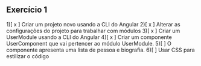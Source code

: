 
## Exercício 1

1)[ x ] Criar um projeto novo usando a CLI do Angular
2)[ x ] Alterar as configurações do projeto para trabalhar com módulos
3)[ x ] Criar um UserModule usando a CLI do Angular
4)[ x ] Criar um componente UserComponent que vai pertencer ao módulo UserModule.
5)[  ] O componente apresenta uma lista de pessoa e biografia.
6)[  ] Usar CSS para estilizar o código
